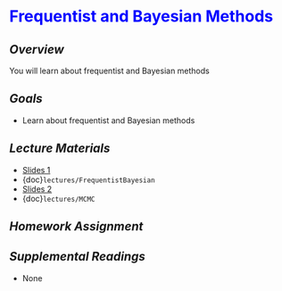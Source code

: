 # <span style="color: blue;"><b>Frequentist and Bayesian Methods</b></span>

## *Overview*
You will learn about frequentist and Bayesian methods

## *Goals*
* Learn about frequentist and Bayesian methods

## *Lecture Materials*
* [Slides 1](https://docs.google.com/presentation/d/1WZoT_MrSyDjF3qvCWINDM6k3CafRiLcJS21E5L5u4Do/edit?usp=sharing)
* {doc}`lectures/FrequentistBayesian`
* [Slides 2](https://docs.google.com/presentation/d/1NFP55qyFjr0z_EhiwNrySsMPwByAugtA5cBh5dFm4lk/edit?usp=sharing)
* {doc}`lectures/MCMC`

## *Homework Assignment*
<!--* {doc}`homework/Homework_07`-->

## *Supplemental Readings*
* None
